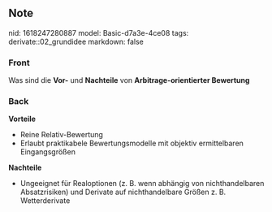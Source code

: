 ## Note
nid: 1618247280887
model: Basic-d7a3e-4ce08
tags: derivate::02_grundidee
markdown: false

### Front
Was sind die <b>Vor-</b> und <b>Nachteile</b> von
<b>Arbitrage-orientierter Bewertung</b>

### Back
<div>
  <div>
    <div>
      <strong>Vorteile</strong>
    </div>
    <ul>
      <li>Reine Relativ-Bewertung
      <li>Erlaubt praktikabele Bewertungsmodelle mit objektiv
      ermittelbaren Eingangsgrößen
    </ul>
    <div>
      <strong>Nachteile</strong>
    </div>
    <ul>
      <li>Ungeeignet für Realoptionen (z. B. wenn abhängig von
      nichthandelbaren Absatzrisiken) und Derivate auf
      nichthandelbare Größen z. B. Wetterderivate
    </ul>
  </div>
</div>

